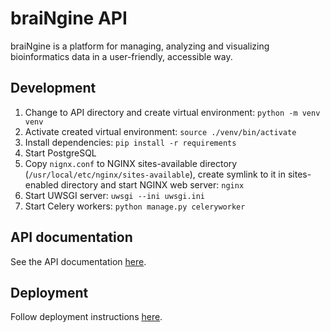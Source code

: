 # braiNgine API

braiNgine is a platform for managing, analyzing and visualizing bioinformatics data in a user-friendly, accessible way.

## Development

1. Change to API directory and create virtual environment: `python -m venv venv`
2. Activate created virtual environment: `source ./venv/bin/activate`
3. Install dependencies: `pip install -r requirements`
4. Start PostgreSQL
5. Copy `nignx.conf` to NGINX sites-available directory (`/usr/local/etc/nginx/sites-available`), create symlink to it in sites-enabled directory and start NGINX web server: `nginx`
6. Start UWSGI server: `uwsgi --ini uwsgi.ini`
7. Start Celery workers: `python manage.py celeryworker`


## API documentation

See the API documentation [here](https://github.molgen.mpg.de/braiNgine/braingine-api/wiki/Documentation).

## Deployment

Follow deployment instructions [here](https://github.molgen.mpg.de/braiNgine/braingine-api/wiki/Deployment).
